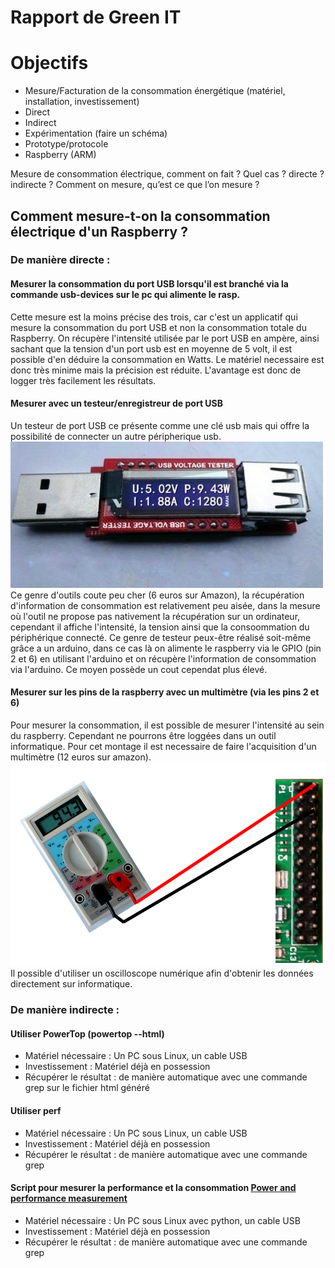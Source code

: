Rapport de Green IT
==

# Objectifs

* Mesure/Facturation de la consommation énergétique (matériel, installation, investissement)
 * Direct
 * Indirect
* Expérimentation (faire un schéma)
 * Prototype/protocole
 * Raspberry (ARM)

Mesure de consommation électrique, comment on fait ? Quel cas ? directe ? indirecte ?
Comment on mesure, qu’est ce que l’on mesure ?


## Comment mesure-t-on la consommation électrique d'un Raspberry ?
### De manière directe :
#### Mesurer la consommation du port USB lorsqu'il est branché via la commande usb-devices sur le pc qui alimente le rasp.
Cette mesure est la moins précise des trois, car c'est un applicatif qui mesure la consommation du port USB et non la consommation totale du Raspberry. On récupère l'intensité utilisée par le port USB en ampère, ainsi sachant que la tension d'un port usb est en moyenne de 5 volt, il est possible d'en déduire la consommation en Watts. Le matériel necessaire est donc très minime mais la précision est réduite. L'avantage est donc de logger très facilement les résultats.

#### Mesurer avec un testeur/enregistreur de port USB
Un testeur de port USB ce présente comme une clé usb mais qui offre la possibilité de connecter un autre péripherique usb.
![Testeur avec écran](https://github.com/benhu/effacious-weasel-green-it/raw/master/testeur_usb.jpg)
Ce genre d'outils coute peu cher (6 euros sur Amazon), la récupération d'information de consommation est relativement peu aisée, dans la mesure où l'outil ne propose pas nativement la récupération sur un ordinateur, cependant il affiche l'intensité, la tension ainsi que la consoommation du périphérique connecté. Ce genre de testeur peux-être réalisé soit-même grâce a un arduino, dans ce cas là on alimente le raspberry via le GPIO (pin 2 et 6) en utilisant l'arduino et on récupère l'information de consommation via l'arduino. Ce moyen possède un cout cependat plus élevé.

#### Mesurer sur les pins de la raspberry avec un multimètre (via les pins 2 et 6)
Pour mesurer la consommation, il est possible de mesurer l'intensité au sein du raspberry. Cependant ne pourrons être loggées dans un outil informatique. Pour cet montage il est necessaire de faire l'acquisition d'un multimètre (12 euros sur amazon).
![Schéma](https://github.com/benhu/effacious-weasel-green-it/raw/master/schema.png)
Il possible d'utiliser un oscilloscope numérique afin d'obtenir les données directement sur informatique.

### De manière indirecte :
#### Utiliser PowerTop (powertop --html)
 * Matériel nécessaire : Un PC sous Linux, un cable USB
 * Investissement : Matériel déjà en possession
 * Récupérer le résultat : de manière automatique avec une commande grep sur le fichier html généré
 
#### Utiliser perf
 * Matériel nécessaire : Un PC sous Linux, un cable USB
 * Investissement : Matériel déjà en possession
 * Récupérer le résultat : de manière automatique avec une commande grep

#### Script pour mesurer la performance et la consommation [Power and performance measurement](http://raspi.tv/2015/raspberry-pi2-power-and-performance-measurement)
 * Matériel nécessaire : Un PC sous Linux avec python, un cable USB
 * Investissement : Matériel déjà en possession
 * Récupérer le résultat : de manière automatique avec une commande grep
